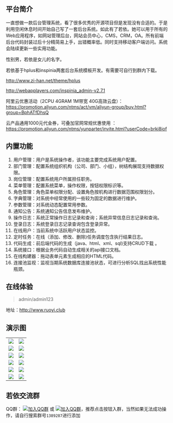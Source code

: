 ## 平台简介

一直想做一款后台管理系统，看了很多优秀的开源项目但是发现没有合适的。于是利用空闲休息时间开始自己写了一套后台系统。如此有了若依。她可以用于所有的Web应用程序，如网站管理后台，网站会员中心，CMS，CRM，OA。所有前端后台代码封装过后十分精简易上手，出错概率低。同时支持移动客户端访问。系统会陆续更新一些实用功能。

性别男，若依是女儿的名字。

若依基于hplus和inspinia两套后台系统模板开发。有需要可自行到群内下载。

http://www.zi-han.net/theme/hplus

http://webapplayers.com/inspinia_admin-v2.7.1

阿里云优惠活动（2CPU 4GRAM 1M带宽 40G高效云盘）：https://promotion.aliyun.com/ntms/act/vm/aliyun-group/buy.html?group=BphATfDhsQ

云产品通用1000元代金券，可叠加官网常规优惠使用 ：https://promotion.aliyun.com/ntms/yunparter/invite.html?userCode=brki8iof

## 内置功能

1.  用户管理：用户是系统操作者，该功能主要完成系统用户配置。
2.  部门管理：配置系统组织机构（公司、部门、小组），树结构展现支持数据权限。
3.  岗位管理：配置系统用户所属担任职务。
4.  菜单管理：配置系统菜单，操作权限，按钮权限标识等。
5.  角色管理：角色菜单权限分配、设置角色按机构进行数据范围权限划分。
6.  字典管理：对系统中经常使用的一些较为固定的数据进行维护。
7.  参数管理：对系统动态配置常用参数。
8.  通知公告：系统通知公告信息发布维护。
9.  操作日志：系统正常操作日志记录和查询；系统异常信息日志记录和查询。
10. 登录日志：系统登录日志记录查询包含登录异常。
11. 在线用户：当前系统中活跃用户状态监控。
12. 定时任务：在线（添加、修改、删除)任务调度包含执行结果日志。
13. 代码生成：前后端代码的生成（java、html、xml、sql)支持CRUD下载 。
14. 系统接口：根据业务代码自动生成相关的api接口文档。
15. 在线构建器：拖动表单元素生成相应的HTML代码。
16. 连接池监视：监视当期系统数据库连接池状态，可进行分析SQL找出系统性能瓶颈。
## 在线体验
> admin/admin123

地址：http://www.ruoyi.club

## 演示图

<table>
    <tr>
        <td><img src="https://oscimg.oschina.net/oscnet/25b5e333768d013d45a990c152dbe4d9d6e.jpg"/></td>
        <td><img src="https://static.oschina.net/uploads/space/2018/0902/132411_4c5I_1438828.png"/></td>
    </tr>
    <tr>
        <td><img src="https://static.oschina.net/uploads/space/2018/0902/132436_rRBh_1438828.png"/></td>
        <td><img src="https://static.oschina.net/uploads/space/2018/0902/132442_umjM_1438828.png"/></td>
    </tr>
    <tr>
        <td><img src="https://static.oschina.net/uploads/space/2018/0902/132449_OtY8_1438828.png"/></td>
        <td><img src="https://static.oschina.net/uploads/space/2018/0902/132454_4Evz_1438828.png"/></td>
    </tr>
    <tr>
        <td><img src="https://static.oschina.net/uploads/space/2018/0902/132520_Zzkj_1438828.png"/></td>
        <td><img src="https://static.oschina.net/uploads/space/2018/0902/132539_5bJe_1438828.png"/></td>
    </tr>
	<tr>
        <td><img src="https://static.oschina.net/uploads/space/2018/0902/132548_ne4U_1438828.png"/></td>
        <td><img src="https://static.oschina.net/uploads/space/2018/0902/132557_Fab4_1438828.png"/></td>
    </tr>
	<tr>
        <td><img src="https://static.oschina.net/uploads/space/2018/0902/132617_MLmV_1438828.png"/></td>
        <td><img src="https://static.oschina.net/uploads/space/2018/0902/132626_3iBs_1438828.png"/></td>
    </tr>
</table>


## 若依交流群

QQ群： [![加入QQ群](https://img.shields.io/badge/QQ群-1389287-blue.svg)](http://shang.qq.com/wpa/qunwpa?idkey=4a9a52f5d9d9c65a8ea67859170ba835d95fc50ec74a2a722293e60e036b5016) 或 [![加入QQ群](https://img.shields.io/badge/QQ群-1389287-blue.svg)](https://jq.qq.com/?_wv=1027&k=5HBAaYN)，推荐点击按钮入群，当然如果无法成功操作，请自行搜索群号`1389287`进行添加
